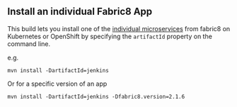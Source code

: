 ## Install an individual Fabric8 App

This build lets you install one of the [individual microservices](https://github.com/fabric8io/quickstarts/tree/master/apps) from fabric8 on Kubernetes or OpenShift by specifying the `artifactId` property on the command line.

e.g.

    mvn install -DartifactId=jenkins
    
Or for a specific version of an app    
    
    mvn install -DartifactId=jenkins -Dfabric8.version=2.1.6
    